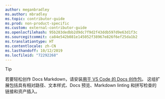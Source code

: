 ```yaml
---
author: meganbradley
ms.author: mbradley
ms.topic: contributor-guide
ms.prod: non-product-specific
ms.custom: external-contributor-guide
ms.openlocfilehash: 95b283dedbb2d9dc7f9d2f43ddb597d9e63d1f3c
ms.sourcegitcommit: ca84e542b081e145052f38967e826f6ef25da1b2
ms.translationtype: HT
ms.contentlocale: zh-CN
ms.lasthandoff: 10/12/2019
ms.locfileid: "72292268"
---
```

> [!TIP]
> 若要轻松创作 Docs Markdown，请安装[用于 VS Code 的 Docs 创作包](../../how-to-write-docs-auth-pack.md)。 这组扩展包括具有相对路径、文本样式、Docs 预览、Markdown linting 和拼写检查的链接和资产插入。